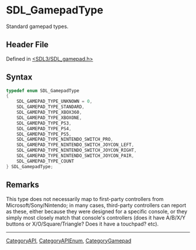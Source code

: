 # SDL_GamepadType

Standard gamepad types.

## Header File

Defined in [<SDL3/SDL_gamepad.h>](https://github.com/libsdl-org/SDL/blob/main/include/SDL3/SDL_gamepad.h)

## Syntax

```c
typedef enum SDL_GamepadType
{
    SDL_GAMEPAD_TYPE_UNKNOWN = 0,
    SDL_GAMEPAD_TYPE_STANDARD,
    SDL_GAMEPAD_TYPE_XBOX360,
    SDL_GAMEPAD_TYPE_XBOXONE,
    SDL_GAMEPAD_TYPE_PS3,
    SDL_GAMEPAD_TYPE_PS4,
    SDL_GAMEPAD_TYPE_PS5,
    SDL_GAMEPAD_TYPE_NINTENDO_SWITCH_PRO,
    SDL_GAMEPAD_TYPE_NINTENDO_SWITCH_JOYCON_LEFT,
    SDL_GAMEPAD_TYPE_NINTENDO_SWITCH_JOYCON_RIGHT,
    SDL_GAMEPAD_TYPE_NINTENDO_SWITCH_JOYCON_PAIR,
    SDL_GAMEPAD_TYPE_COUNT
} SDL_GamepadType;
```

## Remarks

This type does not necessarily map to first-party controllers from
Microsoft/Sony/Nintendo; in many cases, third-party controllers can report
as these, either because they were designed for a specific console, or they
simply most closely match that console's controllers (does it have A/B/X/Y
buttons or X/O/Square/Triangle? Does it have a touchpad? etc).

----
[CategoryAPI](CategoryAPI), [CategoryAPIEnum](CategoryAPIEnum), [CategoryGamepad](CategoryGamepad)

